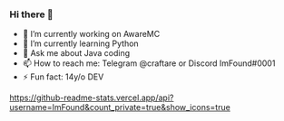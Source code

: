 ### Hi there 👋

- 🔭 I’m currently working on AwareMC
- 🌱 I’m currently learning Python
- 💬 Ask me about Java coding
- 📫 How to reach me: Telegram @craftare or Discord ImFound#0001
- ⚡ Fun fact: 14y/o DEV

https://github-readme-stats.vercel.app/api?username=ImFound&count_private=true&show_icons=true
